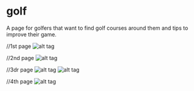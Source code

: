 # golf
A page for golfers that want to find golf courses around them and tips to improve their game.

//1st page
![alt tag](https://cloud.githubusercontent.com/assets/12367512/12272244/311a59f6-b914-11e5-9323-83615be4eba6.PNG)

//2nd page
![alt tag](https://cloud.githubusercontent.com/assets/12367512/12272256/4393d166-b914-11e5-8fe8-8c6d172e0c1e.PNG)

//3dr page
![alt tag](https://cloud.githubusercontent.com/assets/12367512/12210757/394c8140-b611-11e5-9d71-e092092c7d5c.PNG)
![alt tag](https://cloud.githubusercontent.com/assets/12367512/12210769/46a67aee-b611-11e5-896a-53236ecf3c0f.PNG)

//4th page
![alt tag](https://cloud.githubusercontent.com/assets/12367512/12240861/a2b32384-b844-11e5-9d06-0cc78cb740dc.PNG)
